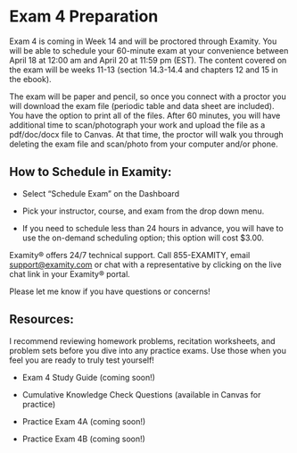 # Exam 4 Preparation

Exam 4 is coming in Week 14 and will be proctored through Examity.  You will be able to schedule your 60-minute exam at your convenience between April 18 at 12:00 am and April 20 at 11:59 pm (EST).  The content covered on the exam will be weeks 11-13 (section 14.3-14.4 and chapters 12 and 15 in the ebook).     

The exam will be paper and pencil, so once you connect with a proctor you will download the exam file (periodic table and data sheet are included).  You have the option to print all of the files. After 60 minutes, you will have additional time to scan/photograph your work and upload the file as a pdf/doc/docx file to Canvas.  At that time, the proctor will walk you through deleting the exam file and scan/photo from your computer and/or phone.

## How to Schedule in Examity:

* Select “Schedule Exam” on the Dashboard

* Pick your instructor, course, and exam from the drop down menu.

* If you need to schedule less than 24 hours in advance, you will have to use the on-demand scheduling option; this option will cost $3.00.


Examity® offers 24/7 technical support.   Call 855-EXAMITY, email support@examity.com or chat with a representative by clicking on the live chat link in your Examity® portal.

Please let me know if you have questions or concerns!


## Resources:
I recommend reviewing homework problems, recitation worksheets, and problem sets before you dive into any practice exams.  Use those when you feel you are ready to truly test yourself!

* Exam 4 Study Guide (coming soon!)

* Cumulative Knowledge Check Questions (available in Canvas for practice)

* Practice Exam 4A (coming soon!)

* Practice Exam 4B (coming soon!)